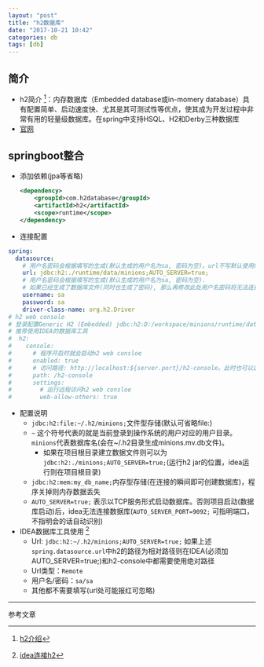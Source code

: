 ```yaml
---
layout: "post"
title: "h2数据库"
date: "2017-10-21 10:42"
categories: db
tags: [db]
---
```


## 简介

- h2简介 [^1]：内存数据库（Embedded database或in-momery database）具有配置简单、启动速度快、尤其是其可测试性等优点，使其成为开发过程中非常有用的轻量级数据库。在spring中支持HSQL、H2和Derby三种数据库
- [官网](http://h2database.com/html/main.html)

## springboot整合

- 添加依赖(jpa等省略)

    ```xml
    <dependency>
        <groupId>com.h2database</groupId>
        <artifactId>h2</artifactId>
        <scope>runtime</scope>
    </dependency>
    ```
- 连接配置

```yml
spring:
  datasource:
    # 用户名密码会根据填写的生成(默认生成的用户名为sa, 密码为空)。url不写默认使用内存型数据库，数据库名为minions
    url: jdbc:h2:./runtime/data/minions;AUTO_SERVER=true;
    # 用户名密码会根据填写的生成(默认生成的用户名为sa, 密码为空).
    # 如果已经生成了数据库文件(同时也生成了密码), 那么再修改此处用户名密码将无法连接数据库
    username: sa
    password: sa
    driver-class-name: org.h2.Driver
# h2 web console
# 登录配置Generic H2 (Embedded) jdbc:h2:D:/workspace/minions/runtime/data/minions;AUTO_SERVER=true  sa/sa
# 推荐使用IDEA的数据库工具
#  h2:
#    console:
#      # 程序开启时就会启动h2 web consloe
#      enabled: true
#      # 访问路径: http://localhost:${server.port}/h2-console。此时也可以远程访问，且登录时填写的path为主机路径即可
#      path: /h2-console
#      settings:
#        # 运行远程访问h2 web consloe
#        web-allow-others: true
```
- 配置说明
    - `jdbc:h2:file:~/.h2/minions;`文件型存储(默认可省略file:)
    - `~` 这个符号代表的就是当前登录到操作系统的用户对应的用户目录。 `minions`代表数据库名(会在~/.h2目录生成minions.mv.db文件)。
        - 如果在项目根目录建立数据文件则可以为`jdbc:h2:./minions;AUTO_SERVER=true;`(运行h2 jar的位置，idea运行则在项目根目录)
    - `jdbc:h2:mem:my_db_name;`内存型存储(在连接的瞬间即可创建数据库)，程序关掉则内存数据丢失
    - `AUTO_SERVER=true;` 表示以TCP服务形式启动数据库。否则项目启动(数据库启动)后，idea无法连接数据库(`AUTO_SERVER_PORT=9092;` 可指明端口，不指明会的话自动识别)
- IDEA数据库工具使用 [^2]
    - Url: `jdbc:h2:~/.h2/minions;AUTO_SERVER=true;` 如果上述`spring.datasource.url`中h2的路径为相对路径则在IDEA(必须加AUTO_SERVER=true;)和h2-console中都需要使用绝对路径
    - Url类型：`Remote`
    - 用户名/密码：`sa/sa`
    - 其他都不需要填写(url处可能报红可忽略)



---

参考文章

[^1]: [h2介绍](http://412887952-qq-com.iteye.com/blog/2322756)
[^2]: [idea连接h2](https://stackoverflow.com/questions/31498682/spring-boot-intellij-embedded-database-headache)